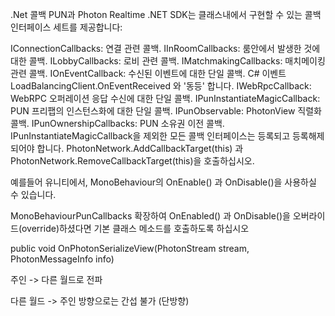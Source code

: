 .Net 콜백
PUN과 Photon Realtime .NET SDK는 클래스내에서 구현할 수 있는 콜백 인터페이스 세트를 제공합니다:

IConnectionCallbacks: 연결 관련 콜백.
IInRoomCallbacks: 룸안에서 발생한 것에 대한 콜백.
ILobbyCallbacks: 로비 관련 콜백.
IMatchmakingCallbacks: 매치메이킹 관련 콜백.
IOnEventCallback: 수신된 이벤트에 대한 단일 콜백. C# 이벤트 LoadBalancingClient.OnEventReceived 와 '동등' 합니다.
IWebRpcCallback: WebRPC 오퍼레이션 응답 수신에 대한 단일 콜백.
IPunInstantiateMagicCallback: PUN 프리팹의 인스턴스화에 대한 단일 콜백.
IPunObservable: PhotonView 직렬화 콜백.
IPunOwnershipCallbacks: PUN 소유권 이전 콜백.
IPunInstantiateMagicCallback을 제외한 모든 콜백 인터페이스는 등록되고 등록해제 되어야 합니다. PhotonNetwork.AddCallbackTarget(this) 과 PhotonNetwork.RemoveCallbackTarget(this)을 호출하십시오.

예를들어 유니티에서, MonoBehaviour의 OnEnable() 과 OnDisable()을 사용하실 수 있습니다.

MonoBehaviourPunCallbacks 확장하여 OnEnabled() 과 OnDisable()을 오버라이드(override)하셨다면 기본 클래스 메소드를 호출하도록 하십시오


public void OnPhotonSerializeView(PhotonStream stream, PhotonMessageInfo info)

주인 -> 다른 월드로 전파 

다른 월드 -> 주인 방향으로는 간섭 불가 (단방향)


